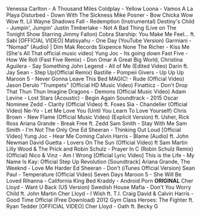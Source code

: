 Venessa Carlton - A Thousand Miles
Coldplay - Yellow
Loona - Vamos A La Playa
Disturbed - Down With The Sickness
Mike Posner - Bow Chicka Wow Wow ft. Lil Wayne
Shadows Fall - Redemption (Instrumental)
Destiny's Child - Jumpin', Jumpin'
Justin Timberlake - Not A Bad Thing (Live on The Tonight Show Starring Jimmy Fallon)
Cobra Starship: You Make Me Feel... ft. Sabi [OFFICIAL VIDEO]
Matisyahu - One Day (YouTube Version)
Garmiani - "Nomad" (Audio) | Dim Mak Records
Sixpence None The Richer - Kiss Me (She's All That official music video)
Yung Joc - Its going down
Fast Five - How We Roll (Fast Five Remix) - Don Omar 
A Great Big World, Christina Aguilera - Say Something
John Legend - All of Me (Edited Video)
Darin ft. Jay Sean - Step Up(Official Remix)
Bastille - Pompeii
Givers - Up Up Up
Maroon 5 - Never Gonna Leave This Bed
MAGIC! - Rude (Official Video)
Jason Derulo "Trumpets" (Official HD Music Video)
Finatticz - Don't Drop That Thun Thun
Imagine Dragons - Demons (Official Music Video)
Adam Levine - Lost Stars (Acoustic) - Begin Again Soundtrack - 2015 Oscar Nominee
Zedd - Clarity (Official Video) ft. Foxes
Sia - Chandelier (Official Video)
Ne-Yo - Let Me Love You (Until You Learn To Love Yourself)
Chris Brown - New Flame (Official Music Video) (Explicit Version) ft. Usher, Rick Ross
Ariana Grande - Break Free ft. Zedd
Sam Smith - Stay With Me
Sam Smith - I'm Not The Only One
Ed Sheeran - Thinking Out Loud [Official Video]
Yung Joc - Hear Me Coming
Calvin Harris - Blame (Audio) ft. John Newman
David Guetta - Lovers On The Sun (Official Video) ft Sam Martin
Lilly Wood & The Prick and Robin Schulz - Prayer In C (Robin Schulz Remix) (Official)
Nico & Vinz - Am I Wrong [Official Lyric Video]
This is the Life - My Name Is Kay: Official Step Up Revolution [Soundtrack]
Ariana Grande, The Weeknd - Love Me Harder
Ed Sheeran - Don't (iTunes Official Version)
Sean Paul - Temperature (Official Video)
Seven Days
Maroon 5 - She Will Be Loved
Rihanna - California King Bed
Kraddy - Android Porn  **ORIGINAL**
Cher Lloyd - Want U Back (US Version)
Swedish House Mafia - Don't You Worry Child ft. John Martin
Cher Lloyd - I Wish ft. T.I.
Craig David & Calvin Harris - Good Time Official (Free Download) 2012
Gym Class Heroes: The Fighter ft. Ryan Tedder [OFFICIAL VIDEO]
Cher Lloyd - Oath ft. Becky G

